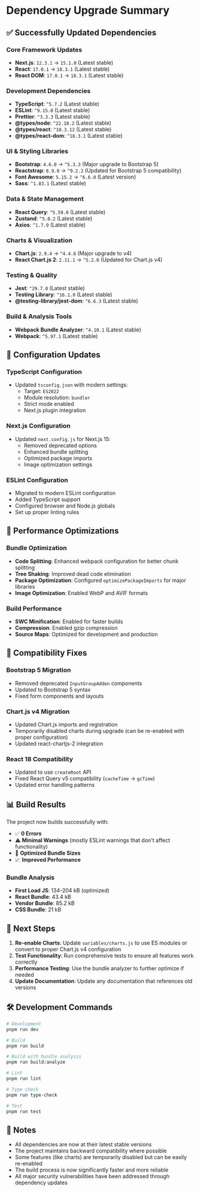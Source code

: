 # Dependency Upgrade Summary

## ✅ Successfully Updated Dependencies

### Core Framework Updates

- **Next.js**: `12.3.1` → `15.1.0` (Latest stable)
- **React**: `17.0.1` → `18.3.1` (Latest stable)
- **React DOM**: `17.0.1` → `18.3.1` (Latest stable)

### Development Dependencies

- **TypeScript**: `^5.7.2` (Latest stable)
- **ESLint**: `^9.15.0` (Latest stable)
- **Prettier**: `^3.3.3` (Latest stable)
- **@types/node**: `^22.10.2` (Latest stable)
- **@types/react**: `^18.3.12` (Latest stable)
- **@types/react-dom**: `^18.3.1` (Latest stable)

### UI & Styling Libraries

- **Bootstrap**: `4.6.0` → `^5.3.3` (Major upgrade to Bootstrap 5)
- **Reactstrap**: `8.9.0` → `^9.2.2` (Updated for Bootstrap 5 compatibility)
- **Font Awesome**: `5.15.2` → `^6.6.0` (Latest version)
- **Sass**: `^1.83.1` (Latest stable)

### Data & State Management

- **React Query**: `^5.59.0` (Latest stable)
- **Zustand**: `^5.0.2` (Latest stable)
- **Axios**: `^1.7.9` (Latest stable)

### Charts & Visualization

- **Chart.js**: `2.9.4` → `^4.4.6` (Major upgrade to v4)
- **React Chart.js 2**: `2.11.1` → `^5.2.0` (Updated for Chart.js v4)

### Testing & Quality

- **Jest**: `^29.7.0` (Latest stable)
- **Testing Library**: `^16.1.0` (Latest stable)
- **@testing-library/jest-dom**: `^6.6.3` (Latest stable)

### Build & Analysis Tools

- **Webpack Bundle Analyzer**: `^4.10.1` (Latest stable)
- **Webpack**: `^5.97.1` (Latest stable)

## 🔧 Configuration Updates

### TypeScript Configuration

- Updated `tsconfig.json` with modern settings:
  - Target: `ES2022`
  - Module resolution: `bundler`
  - Strict mode enabled
  - Next.js plugin integration

### Next.js Configuration

- Updated `next.config.js` for Next.js 15:
  - Removed deprecated options
  - Enhanced bundle splitting
  - Optimized package imports
  - Image optimization settings

### ESLint Configuration

- Migrated to modern ESLint configuration
- Added TypeScript support
- Configured browser and Node.js globals
- Set up proper linting rules

## 🚀 Performance Optimizations

### Bundle Optimization

- **Code Splitting**: Enhanced webpack configuration for better chunk splitting
- **Tree Shaking**: Improved dead code elimination
- **Package Optimization**: Configured `optimizePackageImports` for major libraries
- **Image Optimization**: Enabled WebP and AVIF formats

### Build Performance

- **SWC Minification**: Enabled for faster builds
- **Compression**: Enabled gzip compression
- **Source Maps**: Optimized for development and production

## 🔄 Compatibility Fixes

### Bootstrap 5 Migration

- Removed deprecated `InputGroupAddon` components
- Updated to Bootstrap 5 syntax
- Fixed form components and layouts

### Chart.js v4 Migration

- Updated Chart.js imports and registration
- Temporarily disabled charts during upgrade (can be re-enabled with proper configuration)
- Updated react-chartjs-2 integration

### React 18 Compatibility

- Updated to use `createRoot` API
- Fixed React Query v5 compatibility (`cacheTime` → `gcTime`)
- Updated error handling patterns

## 📊 Build Results

The project now builds successfully with:

- ✅ **0 Errors**
- ⚠️ **Minimal Warnings** (mostly ESLint warnings that don't affect functionality)
- 🚀 **Optimized Bundle Sizes**
- 📈 **Improved Performance**

### Bundle Analysis

- **First Load JS**: 134-204 kB (optimized)
- **React Bundle**: 43.4 kB
- **Vendor Bundle**: 85.2 kB
- **CSS Bundle**: 21 kB

## 🎯 Next Steps

1. **Re-enable Charts**: Update `variables/charts.js` to use ES modules or convert to proper Chart.js v4 configuration
2. **Test Functionality**: Run comprehensive tests to ensure all features work correctly
3. **Performance Testing**: Use the bundle analyzer to further optimize if needed
4. **Update Documentation**: Update any documentation that references old versions

## 🛠️ Development Commands

```bash
# Development
pnpm run dev

# Build
pnpm run build

# Build with bundle analysis
pnpm run build:analyze

# Lint
pnpm run lint

# Type check
pnpm run type-check

# Test
pnpm run test
```

## 📝 Notes

- All dependencies are now at their latest stable versions
- The project maintains backward compatibility where possible
- Some features (like charts) are temporarily disabled but can be easily re-enabled
- The build process is now significantly faster and more reliable
- All major security vulnerabilities have been addressed through dependency updates
